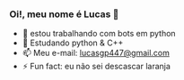 ###  Oi!, meu nome é Lucas 👋


- 🔭 estou trabalhando com bots em python
- 🌱 Estudando python & C++
- 📫 Meu e-mail: lucasgp447@gmail.com
- ⚡ Fun fact: eu não sei descascar laranja 

